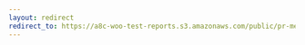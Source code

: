 ```yaml
---
layout: redirect
redirect_to: https://a8c-woo-test-reports.s3.amazonaws.com/public/pr-merge/39545/e2e/index.html
---
```

